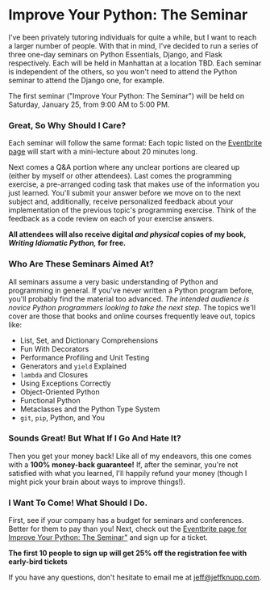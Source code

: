 # Improve Your Python: The Seminar

I've been privately tutoring individuals for quite a while, but I want to reach
a larger number of people. With that in mind, I've decided to run a series of
three one-day seminars on Python Essentials, Django, and Flask respectively.
Each will be held in Manhattan at a location TBD. Each seminar is independent of
the others, so you won't need to attend the Python seminar to attend the Django
one, for example.

The first seminar ("Improve Your Python: The Seminar") will be held on Saturday,
January 25, from 9:00 AM to 5:00 PM.

### Great, So Why Should I Care?

Each seminar will follow the same format: Each topic listed on the [Eventbrite
page](http://www.eventbrite.com/e/improve-your-python-the-seminar-tickets-9590961825)
will start with a mini-lecture about 20 minutes long. 
<!--more--> 
Next comes a Q&A portion
where any unclear portions are cleared up (either by myself or other attendees).
Last comes the programming exercise, a pre-arranged coding task that makes use
of the information you just learned. You'll submit your answer before we move on
to the next subject and, additionally, receive personalized feedback about your 
implementation of the previous topic's programming exercise. Think of the
feedback as a code review on each of your exercise answers.

**All attendees will also receive digital *and physical* copies of my book, *Writing Idiomatic Python,* for free.**

### Who Are These Seminars Aimed At?

All seminars assume a very basic understanding of Python and programming in
general. If you've never written a Python program before, you'll probably find
the material too advanced. *The intended audience is novice Python programmers looking to take the next step.*
The topics we'll cover are those that books and online courses frequently leave
out, topics like:

* List, Set, and Dictionary Comprehensions
* Fun With Decorators
* Performance Profiling and Unit Testing
* Generators and `yield` Explained
* `lambda` and Closures
* Using Exceptions Correctly
* Object-Oriented Python
* Functional Python
* Metaclasses and the Python Type System
* `git`, `pip`, Python, and You

### Sounds Great! But What If I Go And Hate It?

Then you get your money back! Like all of my endeavors, this one comes with a
**100% money-back guarantee!** If, after the seminar, you're not satisfied with
what you learned, I'll happily refund your money (though I might pick your brain
about ways to improve things!).

### I Want To Come! What Should I Do.

First, see if your company has a budget for seminars and conferences. Better for
them to pay than you! Next, check out the [Eventbrite page for Improve Your
Python: The Seminar"](http://www.eventbrite.com/e/improve-your-python-the-seminar-tickets-9590961825) 
and sign up for a ticket.

**The first 10 people to sign up will get 25% off the registration fee with early-bird tickets**

If you have any questions, don't hesitate to email me at [jeff@jeffknupp.com](mailto:jeff@jeffknupp.com).
